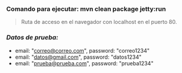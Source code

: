 ### Comando para ejecutar: mvn clean package jetty:run
> Ruta de acceso en el navegador con localhost en el puerto 80.
### ***Datos de prueba:***
* email: "correo@correo.com", password: "correo1234"
* email: "datos@gmail.com", password: "datos1234"
* email: "prueba@prueba.com", password: "prueba1234"
